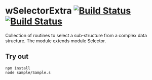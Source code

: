
# wSelectorExtra [![Build Status](https://travis-ci.org/Wandalen/wSelectorExtra.svg?branch=master)](https://travis-ci.org/Wandalen/wSelectorExtra) [![Build Status](https://ci.appveyor.com/api/projects/status/github/Wandalen/wselectorextra)](https://ci.appveyor.com/project/Wandalen/wselectorextra)

Collection of routines to select a sub-structure from a complex data structure. The module extends module Selector.

## Try out
```
npm install
node sample/Sample.s
```






















